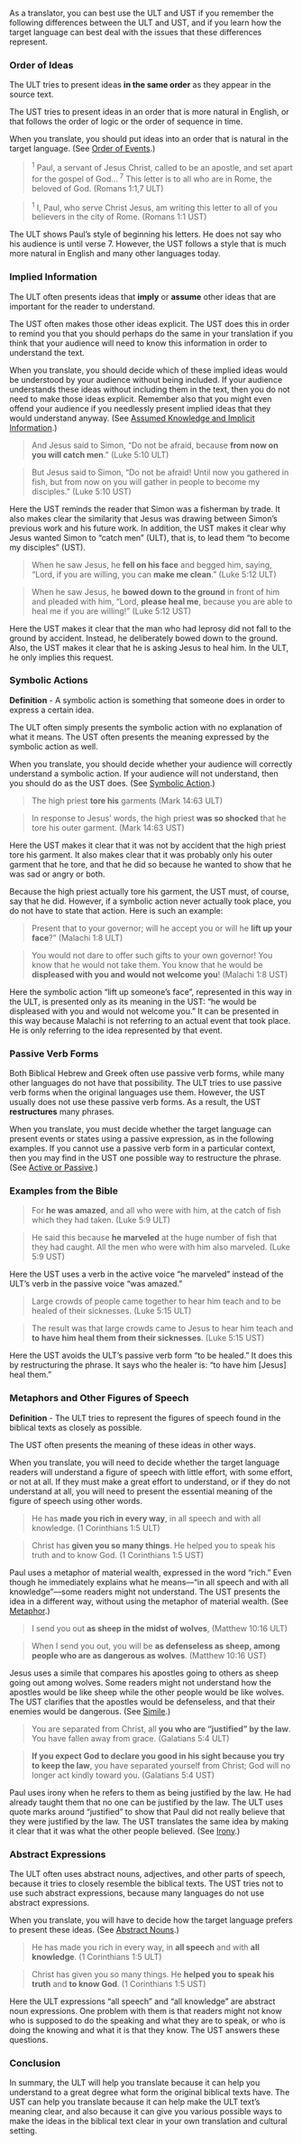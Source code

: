 
As a translator, you can best use the ULT and UST if you remember the following differences between the ULT and UST, and if you learn how the target language can best deal with the issues that these differences represent.

### Order of Ideas

The ULT tries to present ideas **in the same order** as they appear in the source text.

The UST tries to present ideas in an order that is more natural in English, or that follows the order of logic or the order of sequence in time.

When you translate, you should put ideas into an order that is natural in the target language. (See [Order of Events](../figs-events/01.md).)

> <sup> 1</sup>  Paul, a servant of Jesus Christ, called to be an apostle, and set apart for the gospel of God…<sup> 7</sup>  This letter is to all who are in Rome, the beloved of God. (Romans 1:1,7 ULT) 
  
> <sup> 1</sup>  I, Paul, who serve Christ Jesus, am writing this letter to all of you believers in the city of Rome. (Romans 1:1 UST) 

The ULT shows Paul’s style of beginning his letters. He does not say who his audience is until verse 7. However, the UST follows a style that is much more natural in English and many other languages today.

### Implied Information

The ULT often presents ideas that **imply** or **assume** other ideas that are important for the reader to understand.

The UST often makes those other ideas explicit. The UST does this in order to remind you that you should perhaps do the same in your translation if you think that your audience will need to know this information in order to understand the text.

When you translate, you should decide which of these implied ideas would be understood by your audience without being included. If your audience understands these ideas without including them in the text, then you do not need to make those ideas explicit. Remember also that you might even offend your audience if you needlessly present implied ideas that they would understand anyway. (See [Assumed Knowledge and Implicit Information](../figs-explicit/01.md).)

> And Jesus said to Simon, “Do not be afraid, because **from now on you will catch men**.” (Luke 5:10 ULT)
  
> But Jesus said to Simon, “Do not be afraid! Until now you gathered in fish, but from now on you will gather in people to become my disciples.” (Luke 5:10 UST) 

Here the UST reminds the reader that Simon was a fisherman by trade. It also makes clear the similarity that Jesus was drawing between Simon’s previous work and his future work. In addition, the UST makes it clear why Jesus wanted Simon to “catch men” (ULT), that is, to lead them “to become my disciples” (UST).

> When he saw Jesus, he **fell on his face** and begged him, saying, “Lord, if you are willing, you can **make me clean**.” (Luke 5:12 ULT)
  
> When he saw Jesus, he **bowed down to the ground** in front of him and pleaded with him, “Lord, **please heal me**, because you are able to heal me if you are willing!” (Luke 5:12 UST) 

Here the UST makes it clear that the man who had leprosy did not fall to the ground by accident. Instead, he deliberately bowed down to the ground. Also, the UST makes it clear that he is asking Jesus to heal him. In the ULT, he only implies this request.

### Symbolic Actions

**Definition** - A symbolic action is something that someone does in order to express a certain idea.

The ULT often simply presents the symbolic action with no explanation of what it means. The UST often presents the meaning expressed by the symbolic action as well.

When you translate, you should decide whether your audience will correctly understand a symbolic action. If your audience will not understand, then you should do as the UST does. (See [Symbolic Action](../translate-symaction/01.md).)

> The high priest **tore his** garments (Mark 14:63 ULT)
  
> In response to Jesus’ words, the high priest **was so shocked** that he tore his outer garment. (Mark 14:63 UST) 

Here the UST makes it clear that it was not by accident that the high priest tore his garment. It also makes clear that it was probably only his outer garment that he tore, and that he did so because he wanted to show that he was sad or angry or both.

Because the high priest actually tore his garment, the UST must, of course, say that he did. However, if a symbolic action never actually took place, you do not have to state that action. Here is such an example:

> Present that to your governor; will he accept you or will he **lift up your face**?” (Malachi 1:8 ULT)
  
> You would not dare to offer such gifts to your own governor! You know that he would not take them. You know that he would be **displeased with you and would not welcome you**! (Malachi 1:8 UST)  

Here the symbolic action “lift up someone’s face”, represented in this way in the ULT, is presented only as its meaning in the UST: “he would be displeased with you and would not welcome you.” It can be presented in this way because Malachi is not referring to an actual event that took place. He is only referring to the idea represented by that event.

### Passive Verb Forms

Both Biblical Hebrew and Greek often use passive verb forms, while many other languages do not have that possibility. The ULT tries to use passive verb forms when the original languages use them. However, the UST usually does not use these passive verb forms. As a result, the UST **restructures** many phrases.

When you translate, you must decide whether the target language can present events or states using a passive expression, as in the following examples. If you cannot use a passive verb form in a particular context, then you may find in the UST one possible way to restructure the phrase. (See [Active or Passive](../figs-activepassive/01.md).)

### Examples from the Bible

> For **he was amazed**, and all who were with him, at the catch of fish which they had taken. (Luke 5:9 ULT)
  
> He said this because **he marveled** at the huge number of fish that they had caught. All the men who were with him also marveled. (Luke 5:9 UST) 

Here the UST uses a verb in the active voice “he marveled” instead of the ULT’s verb in the passive voice “was amazed.”

> Large crowds of people came together to hear him teach and to be healed of their sicknesses. (Luke 5:15 ULT)
  
> The result was that large crowds came to Jesus to hear him teach and **to have him heal them from their sicknesses**. (Luke 5:15 UST) 

Here the UST avoids the ULT’s passive verb form “to be healed.” It does this by restructuring the phrase. It says who the healer is: “to have him [Jesus] heal them.”

### Metaphors and Other Figures of Speech

**Definition** - The ULT tries to represent the figures of speech found in the biblical texts as closely as possible.

The UST often presents the meaning of these ideas in other ways.

When you translate, you will need to decide whether the target language readers will understand a figure of speech with little effort, with some effort, or not at all. If they must make a great effort to understand, or if they do not understand at all, you will need to present the essential meaning of the figure of speech using other words.

> He has **made you rich in every way**, in all speech and with all knowledge. (1 Corinthians 1:5 ULT)
  
> Christ has **given you so many things**. He helped you to speak his truth and to know God. (1 Corinthians 1:5 UST) 

Paul uses a metaphor of material wealth, expressed in the word “rich.” Even though he immediately explains what he means––“in all speech and with all knowledge”––some readers might not understand. The UST presents the idea in a different way, without using the metaphor of material wealth. (See [Metaphor](../figs-metaphor/01.md).)

> I send you out **as sheep in the midst of wolves**, (Matthew 10:16 ULT)
  
> When I send you out, you will be **as defenseless as sheep, among people who are as dangerous as wolves**. (Matthew 10:16 UST) 

Jesus uses a simile that compares his apostles going to others as sheep going out among wolves. Some readers might not understand how the apostles would be like sheep while the other people would be like wolves. The UST clarifies that the apostles would be defenseless, and that their enemies would be dangerous. (See [Simile](../figs-simile/01.md).)

> You are separated from Christ, all **you who are “justified” by the law**. You have fallen away from grace. (Galatians 5:4 ULT)
  
> **If you expect God to declare you good in his sight because you try to keep the law**, you have separated yourself from Christ; God will no longer act kindly toward you. (Galatians 5:4 UST) 

Paul uses irony when he refers to them as being justified by the law. He had already taught them that no one can be justified by the law. The ULT uses quote marks around “justified” to show that Paul did not really believe that they were justified by the law. The UST translates the same idea by making it clear that it was what the other people believed. (See [Irony](../figs-irony/01.md).)

### Abstract Expressions

The ULT often uses abstract nouns, adjectives, and other parts of speech, because it tries to closely resemble the biblical texts.
The UST tries not to use such abstract expressions, because many languages do not use abstract expressions.

When you translate, you will have to decide how the target language prefers to present these ideas. (See [Abstract Nouns](../figs-abstractnouns/01.md).)

> He has made you rich in every way, in **all speech** and with **all knowledge**. (1 Corinthians 1:5 ULT)
  
> Christ has given you so many things. He **helped you to speak his truth** and **to know God**. (1 Corinthians 1:5 UST) 

Here the ULT expressions “all speech” and “all knowledge” are abstract noun expressions. One problem with them is that readers might not know who is supposed to do the speaking and what they are to speak, or who is doing the knowing and what it is that they know. The UST answers these questions.

### Conclusion

In summary, the ULT will help you translate because it can help you understand to a great degree what form the original biblical texts have. The UST can help you translate because it can help make the ULT text’s meaning clear, and also because it can give you various possible ways to make the ideas in the biblical text clear in your own translation and cultural setting.
